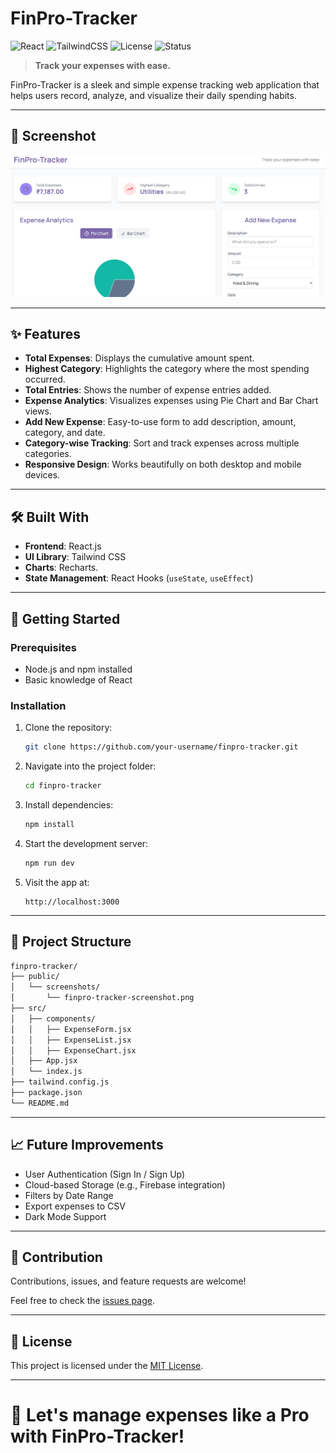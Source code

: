 # FinPro-Tracker

![React](https://img.shields.io/badge/React-18.2.0-blue?logo=react)
![TailwindCSS](https://img.shields.io/badge/TailwindCSS-4.0.0-blueviolet?logo=tailwindcss)
![License](https://img.shields.io/badge/License-MIT-green)
![Status](https://img.shields.io/badge/Status-Completed-brightgreen)

> **Track your expenses with ease.**

FinPro-Tracker is a sleek and simple expense tracking web application that helps users record, analyze, and visualize their daily spending habits.

---

## 📸 Screenshot

![FinPro-Tracker Screenshot](./public/screenshots/finPro-tracker.png)

---

## ✨ Features

- **Total Expenses**: Displays the cumulative amount spent.
- **Highest Category**: Highlights the category where the most spending occurred.
- **Total Entries**: Shows the number of expense entries added.
- **Expense Analytics**: Visualizes expenses using Pie Chart and Bar Chart views.
- **Add New Expense**: Easy-to-use form to add description, amount, category, and date.
- **Category-wise Tracking**: Sort and track expenses across multiple categories.
- **Responsive Design**: Works beautifully on both desktop and mobile devices.

---

## 🛠 Built With

- **Frontend**: React.js
- **UI Library**: Tailwind CSS
- **Charts**: Recharts.
- **State Management**: React Hooks (`useState`, `useEffect`)

---

## 🚀 Getting Started

### Prerequisites

- Node.js and npm installed
- Basic knowledge of React

### Installation

1. Clone the repository:
   ```bash
   git clone https://github.com/your-username/finpro-tracker.git
   ```
2. Navigate into the project folder:
   ```bash
   cd finpro-tracker
   ```
3. Install dependencies:
   ```bash
   npm install
   ```
4. Start the development server:
   ```bash
   npm run dev
   ```
5. Visit the app at:
   ```
   http://localhost:3000
   ```

---

## 📂 Project Structure

```bash
finpro-tracker/
├── public/
│   └── screenshots/
│       └── finpro-tracker-screenshot.png
├── src/
│   ├── components/
│   │   ├── ExpenseForm.jsx
│   │   ├── ExpenseList.jsx
│   │   ├── ExpenseChart.jsx
│   ├── App.jsx
│   └── index.js
├── tailwind.config.js
├── package.json
└── README.md
```

---

## 📈 Future Improvements

- User Authentication (Sign In / Sign Up)
- Cloud-based Storage (e.g., Firebase integration)
- Filters by Date Range
- Export expenses to CSV
- Dark Mode Support

---

## 🙌 Contribution

Contributions, issues, and feature requests are welcome!

Feel free to check the [issues page](https://github.com/SurajDas2219/FinPro_Tracker/issues).

---

## 📄 License

This project is licensed under the [MIT License](LICENSE).

---

# 🚀 Let's manage expenses like a Pro with FinPro-Tracker!
